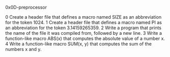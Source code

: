 0x0D-preprocessor

0 Create a header file that defines a macro named SIZE as an abbreviation for the token 1024.
1 Create a header file that defines a macro named PI as an abbreviation for the token 3.14159265359.
2 Write a program that prints the name of the file it was compiled from, followed by a new line.
3 Write a function-like macro ABS(x) that computes the absolute value of a number x.
4 Write a function-like macro SUM(x, y) that computes the sum of the numbers x and y.
